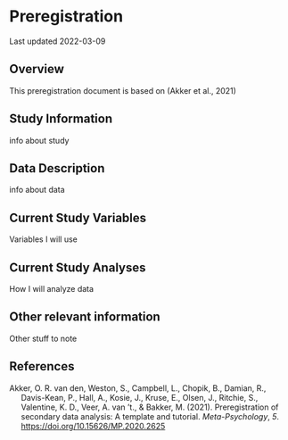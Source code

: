 Preregistration
================

Last updated 2022-03-09

## Overview

This preregistration document is based on (Akker et al., 2021)

## Study Information

info about study

## Data Description

info about data

## Current Study Variables

Variables I will use

## Current Study Analyses

How I will analyze data

## Other relevant information

Other stuff to note

## References

<div id="refs" class="references csl-bib-body hanging-indent"
line-spacing="2">

<div id="ref-akker2021" class="csl-entry">

Akker, O. R. van den, Weston, S., Campbell, L., Chopik, B., Damian, R.,
Davis-Kean, P., Hall, A., Kosie, J., Kruse, E., Olsen, J., Ritchie, S.,
Valentine, K. D., Veer, A. van ’t., & Bakker, M. (2021). Preregistration
of secondary data analysis: A template and tutorial. *Meta-Psychology*,
*5*. <https://doi.org/10.15626/MP.2020.2625>

</div>

</div>
